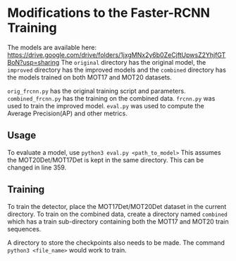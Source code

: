 # Modifications to the Faster-RCNN Training

The models are available here: https://drive.google.com/drive/folders/1jxgMNx2y6b0ZeCjftUpwsZ2YhjfGTBoN?usp=sharing
The ```original``` directory has the original model, the ```improved``` directory has the improved models and the ```combined``` directory has the models trained on both MOT17 and MOT20 datasets.

 


```orig_frcnn.py``` has the original training script and parameters.
```combined_frcnn.py``` has the training on the combined data.
```frcnn.py``` was used to train the improved model.
```eval.py``` was used to compute the Average Precision(AP) and other metrics.


## Usage
To evaluate a model, use ```python3 eval.py <path_to_model>``` This assumes the MOT20Det/MOT17Det is kept in the same directory. This can be changed in line 359.


## Training
To train the detector, place the MOT17Det/MOT20Det dataset in the current directory. To train on the combined data, create a directory named ```combined``` which has a train sub-directory containing both the MOT17 and MOT20 train sequences.

A directory to store the checkpoints also needs to be made.
The command ```python3 <file_name>``` would work to train. 


